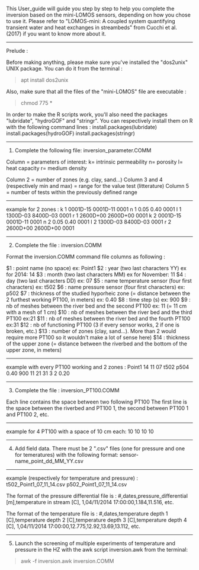This User_guide will guide you step by step to help you complete the inversion based on the mini-LOMOS sensors, depending on how you chose to use it. 
Please refer to "LOMOS-mini: A coupled system quantifying transient water and heat exchanges in streambeds" from Cucchi et al. (2017) if you want to know more about it.
_____________________________________________________________________________________________________________________________

Prelude :

Before making anything, please make sure you've installed the "dos2unix" UNIX package. You can do it from the terminal :
> apt install dos2unix

Also, make sure that all the files of the "mini-LOMOS" file are executable :
> chmod 775 *

In order to make the R scripts work, you'll also need the packages "lubridate", "hydroGOF" and "stringr".
You can respectively install them on R with the following command lines :
install.packages(lubridate)
install.packages(hydroGOF)
install.packages(stringr)
_____________________________________________________________________________________________________________________________

1) Complete the following file: inversion_parameter.COMM

Column = parameters of interest:
k= intrinsic permeability
n= porosity
l= heat capacity
r= medium density

Column 2 = number of zones (e.g. clay, sand...)
Column 3 and 4 (respectively min and max) = range for the value test (litterature)
Column 5 = number of tests within the previously defined range

-----------------------------------
example for 2 zones :
k 1 0001D-15 0001D-11 0001
n 1 0.05 0.40 0001
l 1 1300D-03 8400D-03 0001
r 1 2600D+00 2600D+00  0001
k 2 0001D-15 0001D-11 0001
n 2 0.05 0.40 0001
l 2 1300D-03 8400D-03 0001
r 2 2600D+00 2600D+00  0001
_____________________________________________________________________________________________________________________________

2) Complete the file : inversion.COMM

Format the inversion.COMM command file columns as following :

 $1 : point name (no space) ex: Point1
 $2 : year (two last characters YY) ex for 2014: 14 
 $3 : month (two last characters MM) ex for November: 11 
 $4 : day (two last characters DD) ex: 07 
 $5 : name temperature sensor (four first characters) ex: t502
 $6 : name pressure sensor (four first characters) ex: p502
 $7 : thickness of the studied hyporheic zone (= distance between the 2 furthest working PT100, in meters) ex: 0.40
 $8 : time step (s) ex: 900 
 $9 : nb of meshes between the river bed and the second PT100 ex: 11 (= 11 cm with a mesh of 1 cm)
 $10 : nb of meshes between the river bed and the third PT100 ex:21
 $11 : nb of meshes between the river bed and the fourth PT100 ex:31
 $12 : nb of functioning PT100 (3 if every sensor works, 2 if one is broken, etc.)
 $13 : number of zones (clay, sand...). More than 2 would require more PT100 so it wouldn't make a lot of sense here)
 $14 : thickness of the upper zone (= distance between the riverbed and the bottom of the upper zone, in meters)

------------------------------------
example with every PT100 working and 2 zones :
Point1 14 11 07 t502 p504 0.40 900 11 21 31 3 2 0.20
_____________________________________________________________________________________________________________________________

3) Complete the file : inversion_PT100.COMM

Each line contains the space between two following PT100
The first line is the space between the riverbed and PT100 1, the second between PT100 1 and PT100 2, etc.

------------------------------------
example for 4 PT100 with a space of 10 cm each:
10
10
10
10
_____________________________________________________________________________________________________________________________

4) Add field data. There must be 2 ".csv" files (one for pressure and one for temeratures) with the following format: sensor-name_point_dd_MM_YY.csv 

-------------------------------------
example (respectively for temperature and pressure) :
t502_Point1_07_11_14.csv
p502_Point1_07_11_14.csv

The format of the pressure differential file is :
#,dates,pressure_differential [m],temperature in stream [C],
1,04/11/2014 17:00:00,1.184,11.516,
etc.

The format of the temperature file is :
#,dates,temperature depth 1 [C],temperature depth 2 [C],temperature depth 3 [C],temperature depth 4 [C],
1,04/11/2014 17:00:00,12.775,12.92,13.69,13.112,
etc.
_____________________________________________________________________________________________________________________________

5) Launch the screening of multiple experiments of temperature and pressure in the HZ with the awk script inversion.awk from the terminal:
> awk -f inversion.awk inversion.COMM

